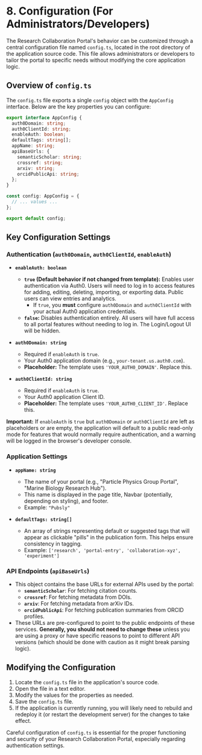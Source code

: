 # 8. Configuration (For Administrators/Developers)

The Research Collaboration Portal's behavior can be customized through a central configuration file named `config.ts`, located in the root directory of the application source code. This file allows administrators or developers to tailor the portal to specific needs without modifying the core application logic.

## Overview of `config.ts`

The `config.ts` file exports a single `config` object with the `AppConfig` interface. Below are the key properties you can configure:

```typescript
export interface AppConfig {
  auth0Domain: string;
  auth0ClientId: string;
  enableAuth: boolean;
  defaultTags: string[];
  appName: string;
  apiBaseUrls: {
    semanticScholar: string;
    crossref: string;
    arxiv: string;
    orcidPublicApi: string;
  };
}

const config: AppConfig = {
  // ... values ...
};

export default config;
```

## Key Configuration Settings

### Authentication (`auth0Domain`, `auth0ClientId`, `enableAuth`)

*   **`enableAuth: boolean`**
    *   **`true` (Default behavior if not changed from template):** Enables user authentication via Auth0. Users will need to log in to access features for adding, editing, deleting, importing, or exporting data. Public users can view entries and analytics.
        *   If `true`, you **must** configure `auth0Domain` and `auth0ClientId` with your actual Auth0 application credentials.
    *   **`false`:** Disables authentication entirely. All users will have full access to all portal features without needing to log in. The Login/Logout UI will be hidden.

*   **`auth0Domain: string`**
    *   Required if `enableAuth` is `true`.
    *   Your Auth0 application domain (e.g., `your-tenant.us.auth0.com`).
    *   **Placeholder:** The template uses `'YOUR_AUTH0_DOMAIN'`. Replace this.

*   **`auth0ClientId: string`**
    *   Required if `enableAuth` is `true`.
    *   Your Auth0 application Client ID.
    *   **Placeholder:** The template uses `'YOUR_AUTH0_CLIENT_ID'`. Replace this.

**Important:** If `enableAuth` is `true` but `auth0Domain` or `auth0ClientId` are left as placeholders or are empty, the application will default to a public read-only mode for features that would normally require authentication, and a warning will be logged in the browser's developer console.

### Application Settings

*   **`appName: string`**
    *   The name of your portal (e.g., "Particle Physics Group Portal", "Marine Biology Research Hub").
    *   This name is displayed in the page title, Navbar (potentially, depending on styling), and footer.
    *   Example: `"Pubsly"`

*   **`defaultTags: string[]`**
    *   An array of strings representing default or suggested tags that will appear as clickable "pills" in the publication form. This helps ensure consistency in tagging.
    *   Example: `['research', 'portal-entry', 'collaboration-xyz', 'experiment']`

### API Endpoints (`apiBaseUrls`)

*   This object contains the base URLs for external APIs used by the portal:
    *   **`semanticScholar`**: For fetching citation counts.
    *   **`crossref`**: For fetching metadata from DOIs.
    *   **`arxiv`**: For fetching metadata from arXiv IDs.
    *   **`orcidPublicApi`**: For fetching publication summaries from ORCID profiles.
*   These URLs are pre-configured to point to the public endpoints of these services. **Generally, you should not need to change these** unless you are using a proxy or have specific reasons to point to different API versions (which should be done with caution as it might break parsing logic).

## Modifying the Configuration

1.  Locate the `config.ts` file in the application's source code.
2.  Open the file in a text editor.
3.  Modify the values for the properties as needed.
4.  Save the `config.ts` file.
5.  If the application is currently running, you will likely need to rebuild and redeploy it (or restart the development server) for the changes to take effect.

Careful configuration of `config.ts` is essential for the proper functioning and security of your Research Collaboration Portal, especially regarding authentication settings.
